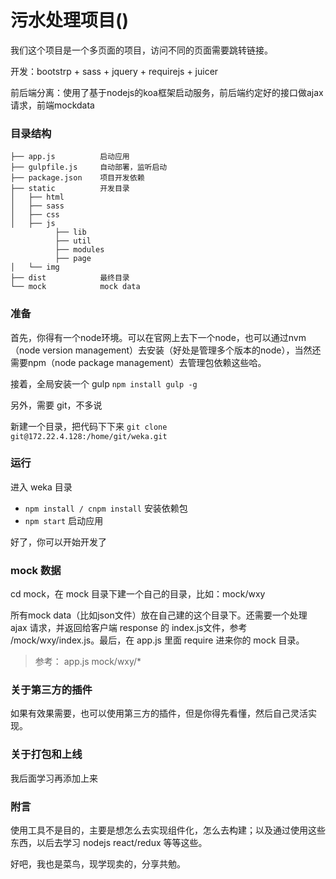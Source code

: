 # 污水处理项目()

我们这个项目是一个多页面的项目，访问不同的页面需要跳转链接。

开发：bootstrp + sass + jquery + requirejs + juicer

前后端分离：使用了基于nodejs的koa框架启动服务，前后端约定好的接口做ajax请求，前端mockdata

### 目录结构

```
├── app.js          启动应用
├── gulpfile.js     自动部署，监听启动
├── package.json    项目开发依赖
├── static          开发目录
│   ├── html
│   ├── sass
│   ├── css
│   ├── js
          ├── lib
          ├── util
          ├── modules
          ├── page
│   └── img
├── dist            最终目录
└── mock            mock data

```
### 准备

首先，你得有一个node环境。可以在官网上去下一个node，也可以通过nvm（node version management）去安装（好处是管理多个版本的node），当然还需要npm（node package management）去管理包依赖这些哈。

接着，全局安装一个 gulp `npm install gulp -g`

另外，需要 git，不多说

新建一个目录，把代码下下来
`git clone git@172.22.4.128:/home/git/weka.git`

### 运行

进入 weka 目录
* `npm install / cnpm install` 安装依赖包
* `npm start` 启动应用

好了，你可以开始开发了

### mock 数据

cd mock，在 mock 目录下建一个自己的目录，比如：mock/wxy

所有mock data（比如json文件）放在自己建的这个目录下。还需要一个处理 ajax 请求，并返回给客户端 response 的 index.js文件，参考 /mock/wxy/index.js。最后，在 app.js 里面 require 进来你的 mock 目录。

> 参考： app.js  mock/wxy/*

### 关于第三方的插件

如果有效果需要，也可以使用第三方的插件，但是你得先看懂，然后自己灵活实现。

### 关于打包和上线

我后面学习再添加上来

### 附言

使用工具不是目的，主要是想怎么去实现组件化，怎么去构建；以及通过使用这些东西，以后去学习 nodejs react/redux 等等这些。

好吧，我也是菜鸟，现学现卖的，分享共勉。
